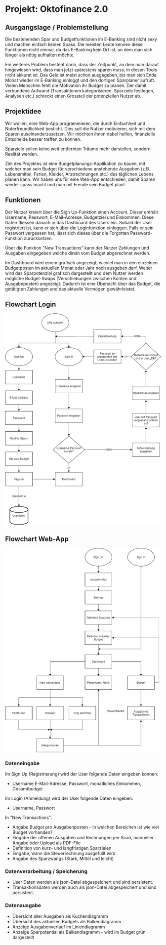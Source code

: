 # Projekt: Oktofinance 2.0
## Ausgangslage / Problemstellung
Die bestehenden Spar und Budgetfunktionen im E-Banking sind nicht sexy und machen einfach keinen Spass. Die meisten Leute kennen diese Funktionen nicht einmal, da das E-Banking kein Ort ist, an dem man sich länger als nötig aufhalten möchte.

Ein weiteres Problem besteht darin, dass der Zeitpunkt, an dem man darauf hingewiesen wird, dass man jetzt spätestens sparen muss, in diesen Tools nicht akkurat ist. Das Geld ist meist schon ausgegeben, bis man sich Ende Monat wieder im E-Banking einloggt und den dortigen Sparplaner aufruft.
Vielen Menschen fehlt die Motivation ihr Budget zu planen. Der damit verbundene Aufwand (Transaktionen kategorisieren, Sparziele festlegen, Analysen etc.) schreckt einen Grossteil der potenziellen Nutzer ab.

## Projektidee
Wir wollen, eine Web-App programmieren, die durch Einfachheit und Nuterfreundlichkeit besticht. Dies soll die Nutzer motivieren, sich mit dem Sparen auseinanderzusetzen. Wir möchten ihnen dabei helfen, finanzielle Entscheide besser treffen zu können. 

Sparziele sollen keine weit entfernten Träume mehr darstellen, sondern Realität werden.

Ziel des Projektes ist eine Budgetplanungs-Applikation zu bauen, mit welcher man sein Budget für verschiedene anstehende Ausgaben (z.B. Lebensmittel, Ferien, Kleider, Arztrechnungen etc.) des täglichen Lebens planen kann. Wir haben uns für eine Web-App entschieden, damit Sparen wieder spass macht und man mit Freude sein Budget plant.

## Funktionen
Der Nutzer kreiert über die Sign Up-Funktion einen Account. Dieser enthält Username, Passwort, E-Mail-Adresse, Budgetziel und Einkommen. Diese Daten fliessen danach in das Dashboard des Users ein.
Sobald der User registriert ist, kann er sich über die Loginfunktion einloggen. Falls er sein Passwort vergessen hat, lässt sich dieses über die Forgotten Password-Funktion zurücksetzen.

Über die Funktion "New Transactions" kann der Nutzer Zahlungen und Ausgaben eingegeben welche direkt vom Budget abgerechnet werden.

Im Dashboard wird einem grafisch angezeigt, wieviel man in den einzelnen Budgetposten im aktuellen Monat oder Jahr noch ausgeben darf. 
Weiter wird das Sparpotenzial grafisch dargestellt und dem Nutzer werden mögliche Budget-Swaps (Verschiebungen zwischen Konten und Ausgabeposten) angezeigt. 
Dadurch ist eine Übersicht über das Budget, die getätigten Zahlungen und das aktuelle Vermögen gewährleistet.

## Flowchart Login
![Flowchart_Login](./Prog2_Flowchart_Login.jpg)

## Flowchart Web-App
![Ablaufdiagramm](./Prog2_Ablaufdiagramm_V1.jpg)

### Dateneingabe
Im Sign Up (Registrierung) wird der User folgende Daten eingeben können:
- Username E-Mail-Adresse, Passwort, monatliches Einkommen, Gesamtbudget

Im Login (Anmeldung) wird der User folgende Daten eingeben:
- Username, Passwort

In "New Transactions":
- Angabe Budget pro Ausgabenposten - In welchen Bereichen ist wie viel Budget vorhanden?
- Eingabe der offenen Ausgaben und Rechnungen per Scan, manueller Angabe oder Upload als PDF-File
- Definition von kurz- und langfristigen Sparzielen
- Eingabe, wann die Steuerrechnung ausgefüllt wird
- Angabe des Sparzwangs (Stark, Mittel und leicht)

### Datenverarbeitung / Speicherung
- User Daten werden als json-Datei abgespeichert und sind persistent.
- Transaktionsdaten werden auch als json-Datei abgespeichert und sind persistent.

### Datenausgabe
- Übersicht aller Ausgaben als Kuchendiagramm
- Übersicht des aktuellen Budgets als Balkendiagramm
- Anzeige Ausgabenverlauf im Liniendiagramm
- Anzeige Sparpotential als Balkendiagramm - wird im Budget grün dargestellt
